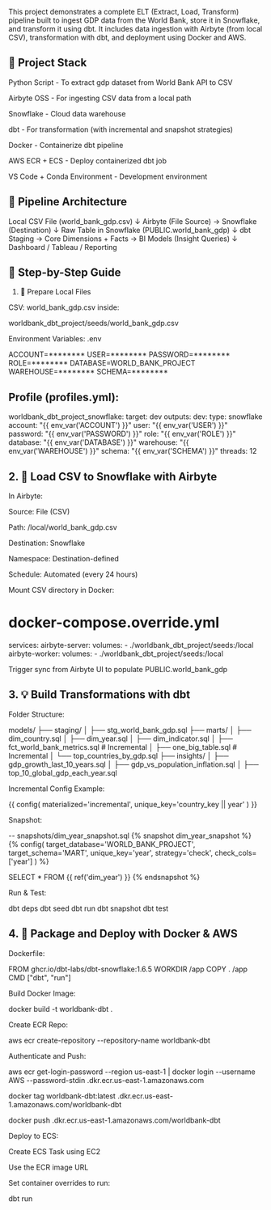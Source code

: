 This project demonstrates a complete ELT (Extract, Load, Transform) pipeline built to ingest GDP data from the World Bank, store it in Snowflake, and transform it using dbt. It includes data ingestion with Airbyte (from local CSV), transformation with dbt, and deployment using Docker and AWS.

## 🚀 Project Stack

Python Script - To extract gdp dataset from World Bank API to CSV

Airbyte OSS - For ingesting CSV data from a local path

Snowflake - Cloud data warehouse

dbt - For transformation (with incremental and snapshot strategies)

Docker - Containerize dbt pipeline

AWS ECR + ECS - Deploy containerized dbt job

VS Code + Conda Environment - Development environment

## 🔄 Pipeline Architecture

Local CSV File (world_bank_gdp.csv)
      ↓
   Airbyte (File Source)  → Snowflake (Destination)
      ↓
   Raw Table in Snowflake (PUBLIC.world_bank_gdp)
      ↓
   dbt Staging → Core Dimensions + Facts → BI Models (Insight Queries)
      ↓
   Dashboard / Tableau / Reporting

## 📅 Step-by-Step Guide

1. 📂 Prepare Local Files

CSV: world_bank_gdp.csv inside:

worldbank_dbt_project/seeds/world_bank_gdp.csv

Environment Variables: .env

ACCOUNT=********
USER=********
PASSWORD=********
ROLE=********
DATABASE=WORLD_BANK_PROJECT
WAREHOUSE=********
SCHEMA=********

## Profile (profiles.yml):

worldbank_dbt_project_snowflake:
  target: dev
  outputs:
    dev:
      type: snowflake
      account: "{{ env_var('ACCOUNT') }}"
      user: "{{ env_var('USER') }}"
      password: "{{ env_var('PASSWORD') }}"
      role: "{{ env_var('ROLE') }}"
      database: "{{ env_var('DATABASE') }}"
      warehouse: "{{ env_var('WAREHOUSE') }}"
      schema: "{{ env_var('SCHEMA') }}"
      threads: 12

## 2. 🚚 Load CSV to Snowflake with Airbyte

In Airbyte:

Source: File (CSV)

Path: /local/world_bank_gdp.csv

Destination: Snowflake

Namespace: Destination-defined

Schedule: Automated (every 24 hours)

Mount CSV directory in Docker:

# docker-compose.override.yml
services:
  airbyte-server:
    volumes:
      - ./worldbank_dbt_project/seeds:/local
  airbyte-worker:
    volumes:
      - ./worldbank_dbt_project/seeds:/local

Trigger sync from Airbyte UI to populate PUBLIC.world_bank_gdp

## 3. 💡 Build Transformations with dbt

Folder Structure:

models/
├── staging/
│   ├── stg_world_bank_gdp.sql
├── marts/
│   ├── dim_country.sql
│   ├── dim_year.sql
│   ├── dim_indicator.sql
│   ├── fct_world_bank_metrics.sql  # Incremental
│   ├── one_big_table.sql           # Incremental
│   └── top_countries_by_gdp.sql
├── insights/
│   ├── gdp_growth_last_10_years.sql
│   ├── gdp_vs_population_inflation.sql
│   ├── top_10_global_gdp_each_year.sql

Incremental Config Example:

{{ config(
  materialized='incremental',
  unique_key='country_key || year'
) }}

Snapshot:

-- snapshots/dim_year_snapshot.sql
{% snapshot dim_year_snapshot %}
{%
  config(
    target_database='WORLD_BANK_PROJECT',
    target_schema='MART',
    unique_key='year',
    strategy='check',
    check_cols=['year']
  )
%}

SELECT * FROM {{ ref('dim_year') }}
{% endsnapshot %}

Run & Test:

dbt deps
dbt seed
dbt run
dbt snapshot
dbt test

## 4. 🐳 Package and Deploy with Docker & AWS

Dockerfile:

FROM ghcr.io/dbt-labs/dbt-snowflake:1.6.5
WORKDIR /app
COPY . /app
CMD ["dbt", "run"]

Build Docker Image:

docker build -t worldbank-dbt .

Create ECR Repo:

aws ecr create-repository --repository-name worldbank-dbt

Authenticate and Push:

aws ecr get-login-password --region us-east-1 | docker login --username AWS --password-stdin <your-account-id>.dkr.ecr.us-east-1.amazonaws.com

docker tag worldbank-dbt:latest <your-account-id>.dkr.ecr.us-east-1.amazonaws.com/worldbank-dbt

docker push <your-account-id>.dkr.ecr.us-east-1.amazonaws.com/worldbank-dbt

Deploy to ECS:

Create ECS Task using EC2

Use the ECR image URL

Set container overrides to run:

dbt run



